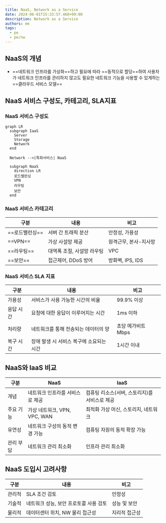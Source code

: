 ```yaml
---
title: NaaS, Network as a Service
date: 2024-06-01T15:33:57.460+09:00
description: Network as a Service
authors: me
tags:
  - pe
  - pe/nw
---
```


## NaaS의 개념

- ==네트워크 인프라를 가상화==하고 필요에 따라 ==동적으로 할당==하여 사용자가 네트워크 인프라를 관리하지 않고도 필요한 네트워크 기능을 사용할 수 있게하는 ==클라우드 서비스 모델==

## NaaS 서비스 구성도, 카테고리, SLA지표

### NaaS 서비스 구성도

```mermaid
graph LR
  subgraph IaaS
    Server
    Storage
    Network
  end

  Network -->|특화서비스| NaaS

  subgraph NaaS
    direction LR
    로드밸런싱
    VPN
    라우팅
    보안
  end
```

### NaaS 서비스 카테고리

| 구분       | 내용                       | 비고                  |
| ---------- | -------------------------- | --------------------- |
| ==로드밸런싱== | 서버 간 트래픽 분산        | 안정성, 가용성        |
| ==VPN==        | 가상 사설망 제공           | 원격근무, 본사-지사망 |
| ==라우팅==     | 대역폭 조절, 사설망 라우팅 | VPC                   |
| ==보안==       | 접근제어, DDoS 방어        | 방화벽, IPS, IDS      |

### NaaS 서비스 SLA 지표

| 구분      | 내용                                     | 비고               |
| --------- | ---------------------------------------- | ------------------ |
| 가용성    | 서비스가 사용 가능한 시간의 비율         | 99.9% 이상         |
| 응답 시간 | 요청에 대한 응답이 이루어지는 시간       | 1ms 이하           |
| 처리량    | 네트워크를 통해 전송되는 데이터의 양     | 초당 메가비트 Mbps |
| 복구 시간 | 장애 발생 시 서비스 복구에 소요되는 시간 | 1시간 이내         |

## NaaS와 IaaS 비교

| 구분      | NaaS                            | IaaS                                          |
| --------- | ------------------------------- | --------------------------------------------- |
| 개념      | 네트워크 인프라를 서비스로 제공 | 컴퓨팅 리소스(서버, 스토리지)를 서비스로 제공 |
| 주요 기능 | 가상 네트워크, VPN, VPC, WAN    | 최적화 가상 머신, 스토리지, 네트워크          |
| 유연성    | 네트워크 구성의 동적 변경 가능  | 컴퓨팅 자원의 동적 확장 가능                  |
| 관리 부담 | 네트워크 관리 최소화            | 인프라 관리 최소화                            |

## NaaS 도입시 고려사항

| 구분   | 내용                                   | 비고          |
| ------ | -------------------------------------- | ------------- |
| 관리적 | SLA 조건 검토                          | 안정성        |
| 기술적 | 네트워크 성능, 보안 프로토콜 사용 검토 | 성능 및 보안  |
| 물리적 | 데이터센터 위치, NW 물리 접근성        | 지리적 접근성 |
